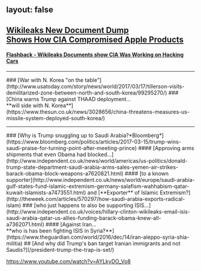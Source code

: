 layout: false
---
## [Wikileaks New Document Dump <br /> Shows How CIA Compromised Apple Products]( https://wikileaks.org/vault7/darkmatter/releases/)
#### [Flashback - Wikileaks Documents show CIA Was Working on Hacking Cars](https://wikileaks.org/ciav7p1/cms/page_13763790.html)
<hr />
### [War with N. Korea "on the table"](http://www.usatoday.com/story/news/world/2017/03/17/tillerson-visits-demilitarized-zone-between-north-and-south-korea/99295270/)
### [China warns Trump against THAAD deployment...<br/> **will side with N. Korea**](https://www.thesun.co.uk/news/3028656/china-threatens-measures-us-missile-system-deployed-south-korea/)
<hr />
### [Why is Trump snuggling up to Saudi Arabia?*Bloomberg*](https://www.bloomberg.com/politics/articles/2017-03-15/trump-wins-saudi-praise-for-turning-point-after-meeting-prince)
#### [Approving arms shipments that even Obama had blocked...](http://www.independent.co.uk/news/world/americas/us-politics/donald-trump-state-department-saudi-arabia-arms-sales-yemen-air-strikes-barack-obama-block-weapons-a7620821.html)
#### [to a known supporter](http://www.independent.co.uk/news/world/europe/saudi-arabia-gulf-states-fund-islamic-extremism-germany-salafism-wahhabism-qatar-kuwait-islamists-a7473551.html) and [**Exporter** of Islamic Extremism?](http://theweek.com/articles/570297/how-saudi-arabia-exports-radical-islam)
###  [who just happens to also be supporting ISIS...](http://www.independent.co.uk/voices/hillary-clinton-wikileaks-email-isis-saudi-arabia-qatar-us-allies-funding-barack-obama-knew-all-a7362071.html)
#### [Against Iran... <br /> **who is has been fighting ISIS in Syria?**](https://www.theguardian.com/world/2016/dec/14/iran-aleppo-syria-shia-militia)
##   [And why did Trump's ban target Iranian immigrants and not Saudis?](/president-trump-the-trap-is-set/)

https://www.youtube.com/watch?v=AYLkyDO_Vo8
